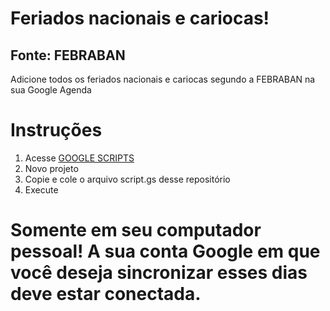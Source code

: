 # Feriados nacionais e cariocas!
## Fonte: FEBRABAN

Adicione todos os feriados nacionais e cariocas segundo a FEBRABAN na sua Google Agenda

# Instruções
1. Acesse <a href="https://script.google.com/home" target="_blank" rel="noopener noreferrer">GOOGLE SCRIPTS</a>
2. Novo projeto
3. Copie e cole o arquivo script.gs desse repositório
4. Execute


# Somente em seu computador pessoal! A sua conta Google em que você deseja sincronizar esses dias deve estar conectada.
